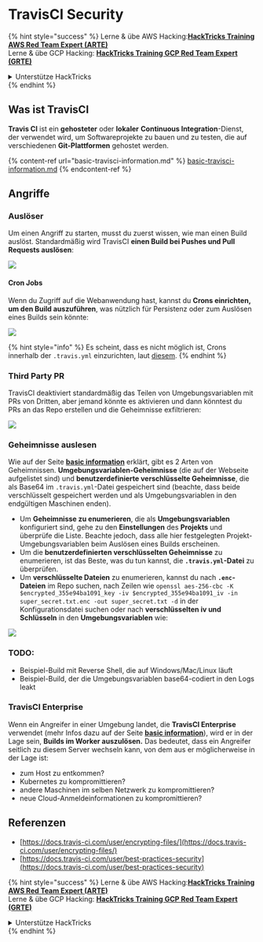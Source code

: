 # TravisCI Security

{% hint style="success" %}
Lerne & übe AWS Hacking:<img src="/.gitbook/assets/image.png" alt="" data-size="line">[**HackTricks Training AWS Red Team Expert (ARTE)**](https://training.hacktricks.xyz/courses/arte)<img src="/.gitbook/assets/image.png" alt="" data-size="line">\
Lerne & übe GCP Hacking: <img src="/.gitbook/assets/image (2).png" alt="" data-size="line">[**HackTricks Training GCP Red Team Expert (GRTE)**<img src="/.gitbook/assets/image (2).png" alt="" data-size="line">](https://training.hacktricks.xyz/courses/grte)

<details>

<summary>Unterstütze HackTricks</summary>

* Überprüfe die [**Abonnementpläne**](https://github.com/sponsors/carlospolop)!
* **Tritt der** 💬 [**Discord-Gruppe**](https://discord.gg/hRep4RUj7f) oder der [**Telegram-Gruppe**](https://t.me/peass) bei oder **folge** uns auf **Twitter** 🐦 [**@hacktricks\_live**](https://twitter.com/hacktricks\_live)**.**
* **Teile Hacking-Tricks, indem du PRs an die** [**HackTricks**](https://github.com/carlospolop/hacktricks) und [**HackTricks Cloud**](https://github.com/carlospolop/hacktricks-cloud) GitHub-Repos einreichst.

</details>
{% endhint %}

## Was ist TravisCI

**Travis CI** ist ein **gehosteter** oder **lokaler** **Continuous Integration**-Dienst, der verwendet wird, um Softwareprojekte zu bauen und zu testen, die auf verschiedenen **Git-Plattformen** gehostet werden.

{% content-ref url="basic-travisci-information.md" %}
[basic-travisci-information.md](basic-travisci-information.md)
{% endcontent-ref %}

## Angriffe

### Auslöser

Um einen Angriff zu starten, musst du zuerst wissen, wie man einen Build auslöst. Standardmäßig wird TravisCI **einen Build bei Pushes und Pull Requests auslösen**:

![](<../../.gitbook/assets/image (145).png>)

#### Cron Jobs

Wenn du Zugriff auf die Webanwendung hast, kannst du **Crons einrichten, um den Build auszuführen**, was nützlich für Persistenz oder zum Auslösen eines Builds sein könnte:

![](<../../.gitbook/assets/image (243).png>)

{% hint style="info" %}
Es scheint, dass es nicht möglich ist, Crons innerhalb der `.travis.yml` einzurichten, laut [diesem](https://github.com/travis-ci/travis-ci/issues/9162).
{% endhint %}

### Third Party PR

TravisCI deaktiviert standardmäßig das Teilen von Umgebungsvariablen mit PRs von Dritten, aber jemand könnte es aktivieren und dann könntest du PRs an das Repo erstellen und die Geheimnisse exfiltrieren:

![](<../../.gitbook/assets/image (208).png>)

### Geheimnisse auslesen

Wie auf der Seite [**basic information**](basic-travisci-information.md) erklärt, gibt es 2 Arten von Geheimnissen. **Umgebungsvariablen-Geheimnisse** (die auf der Webseite aufgelistet sind) und **benutzerdefinierte verschlüsselte Geheimnisse**, die als Base64 im `.travis.yml`-Datei gespeichert sind (beachte, dass beide verschlüsselt gespeichert werden und als Umgebungsvariablen in den endgültigen Maschinen enden).

* Um **Geheimnisse zu enumerieren**, die als **Umgebungsvariablen** konfiguriert sind, gehe zu den **Einstellungen** des **Projekts** und überprüfe die Liste. Beachte jedoch, dass alle hier festgelegten Projekt-Umgebungsvariablen beim Auslösen eines Builds erscheinen.
* Um die **benutzerdefinierten verschlüsselten Geheimnisse** zu enumerieren, ist das Beste, was du tun kannst, die **`.travis.yml`-Datei** zu überprüfen.
* Um **verschlüsselte Dateien** zu enumerieren, kannst du nach **`.enc`-Dateien** im Repo suchen, nach Zeilen wie `openssl aes-256-cbc -K $encrypted_355e94ba1091_key -iv $encrypted_355e94ba1091_iv -in super_secret.txt.enc -out super_secret.txt -d` in der Konfigurationsdatei suchen oder nach **verschlüsselten iv und Schlüsseln** in den **Umgebungsvariablen** wie:

![](<../../.gitbook/assets/image (81).png>)

### TODO:

* Beispiel-Build mit Reverse Shell, die auf Windows/Mac/Linux läuft
* Beispiel-Build, der die Umgebungsvariablen base64-codiert in den Logs leakt

### TravisCI Enterprise

Wenn ein Angreifer in einer Umgebung landet, die **TravisCI Enterprise** verwendet (mehr Infos dazu auf der Seite [**basic information**](basic-travisci-information.md#travisci-enterprise)), wird er in der Lage sein, **Builds im Worker auszulösen.** Das bedeutet, dass ein Angreifer seitlich zu diesem Server wechseln kann, von dem aus er möglicherweise in der Lage ist:

* zum Host zu entkommen?
* Kubernetes zu kompromittieren?
* andere Maschinen im selben Netzwerk zu kompromittieren?
* neue Cloud-Anmeldeinformationen zu kompromittieren?

## Referenzen

* [https://docs.travis-ci.com/user/encrypting-files/](https://docs.travis-ci.com/user/encrypting-files/)
* [https://docs.travis-ci.com/user/best-practices-security](https://docs.travis-ci.com/user/best-practices-security)

{% hint style="success" %}
Lerne & übe AWS Hacking:<img src="/.gitbook/assets/image.png" alt="" data-size="line">[**HackTricks Training AWS Red Team Expert (ARTE)**](https://training.hacktricks.xyz/courses/arte)<img src="/.gitbook/assets/image.png" alt="" data-size="line">\
Lerne & übe GCP Hacking: <img src="/.gitbook/assets/image (2).png" alt="" data-size="line">[**HackTricks Training GCP Red Team Expert (GRTE)**<img src="/.gitbook/assets/image (2).png" alt="" data-size="line">](https://training.hacktricks.xyz/courses/grte)

<details>

<summary>Unterstütze HackTricks</summary>

* Überprüfe die [**Abonnementpläne**](https://github.com/sponsors/carlospolop)!
* **Tritt der** 💬 [**Discord-Gruppe**](https://discord.gg/hRep4RUj7f) oder der [**Telegram-Gruppe**](https://t.me/peass) bei oder **folge** uns auf **Twitter** 🐦 [**@hacktricks\_live**](https://twitter.com/hacktricks\_live)**.**
* **Teile Hacking-Tricks, indem du PRs an die** [**HackTricks**](https://github.com/carlospolop/hacktricks) und [**HackTricks Cloud**](https://github.com/carlospolop/hacktricks-cloud) GitHub-Repos einreichst.

</details>
{% endhint %}
